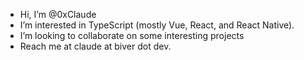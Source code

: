- Hi, I’m @0xClaude
- I’m interested in TypeScript (mostly Vue, React, and React Native). 
- I’m looking to collaborate on some interesting projects
- Reach me at claude at biver dot dev.

<!---
0xClaude/0xClaude is a ✨ special ✨ repository because its `README.md` (this file) appears on your GitHub profile.
You can click the Preview link to take a look at your changes.
--->
